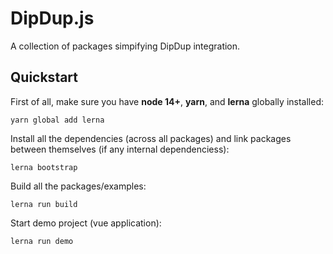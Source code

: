 # DipDup.js

A collection of packages simpifying DipDup integration.

## Quickstart

First of all, make sure you have __node 14+__, __yarn__, and __lerna__ globally installed:

```
yarn global add lerna
```

Install all the dependencies (across all packages) and link packages between themselves (if any internal dependenciess):

```
lerna bootstrap
```

Build all the packages/examples:

```
lerna run build
```

Start demo project (vue application):

```
lerna run demo
```